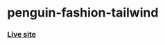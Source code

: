 # penguin-fashion-tailwind

### [Live site](https://iamhasibulhasan.github.io/penguin-fashion-tailwind/index.html)
